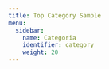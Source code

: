 ```yaml
---
title: Top Category Sample
menu:
  sidebar:
    name: Categoria
    identifier: category
    weight: 20
---
```

